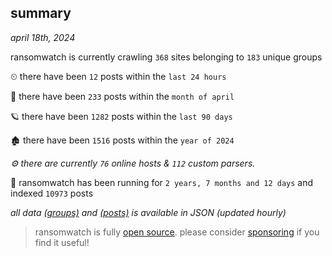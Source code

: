 
## summary
_april 18th, 2024_

ransomwatch is currently crawling `368` sites belonging to `183` unique groups

⏲ there have been `12` posts within the `last 24 hours`

🦈 there have been `233` posts within the `month of april`

🪐 there have been `1282` posts within the `last 90 days`

🏚 there have been `1516` posts within the `year of 2024`

_⚙️ there are currently `76` online hosts & `112` custom parsers._

🦕 ransomwatch has been running for `2 years, 7 months and 12 days` and indexed `10973` posts

_all data  [(groups)](http://ransomwhat.telemetry.ltd/groups) and [(posts)](http://ransomwhat.telemetry.ltd/posts) is available in JSON (updated hourly)_

> ransomwatch is fully [open source](https://github.com/joshhighet/ransomwatch#ransomwatch--). please consider [sponsoring](https://github.com/sponsors/joshhighet) if you find it useful!
